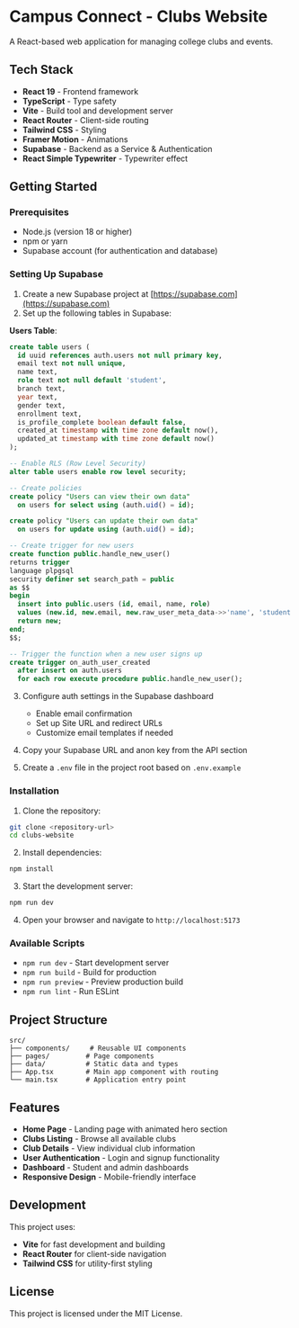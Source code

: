 # Campus Connect - Clubs Website

A React-based web application for managing college clubs and events.

## Tech Stack

- **React 19** - Frontend framework
- **TypeScript** - Type safety
- **Vite** - Build tool and development server
- **React Router** - Client-side routing
- **Tailwind CSS** - Styling
- **Framer Motion** - Animations
- **Supabase** - Backend as a Service & Authentication
- **React Simple Typewriter** - Typewriter effect

## Getting Started

### Prerequisites

- Node.js (version 18 or higher)
- npm or yarn
- Supabase account (for authentication and database)

### Setting Up Supabase

1. Create a new Supabase project at [https://supabase.com](https://supabase.com)
2. Set up the following tables in Supabase:

**Users Table**:
```sql
create table users (
  id uuid references auth.users not null primary key,
  email text not null unique,
  name text,
  role text not null default 'student',
  branch text,
  year text,
  gender text,
  enrollment text,
  is_profile_complete boolean default false,
  created_at timestamp with time zone default now(),
  updated_at timestamp with time zone default now()
);

-- Enable RLS (Row Level Security)
alter table users enable row level security;

-- Create policies
create policy "Users can view their own data" 
  on users for select using (auth.uid() = id);

create policy "Users can update their own data" 
  on users for update using (auth.uid() = id);

-- Create trigger for new users
create function public.handle_new_user() 
returns trigger 
language plpgsql 
security definer set search_path = public
as $$
begin
  insert into public.users (id, email, name, role)
  values (new.id, new.email, new.raw_user_meta_data->>'name', 'student');
  return new;
end;
$$;

-- Trigger the function when a new user signs up
create trigger on_auth_user_created
  after insert on auth.users
  for each row execute procedure public.handle_new_user();
```

3. Configure auth settings in the Supabase dashboard
   - Enable email confirmation
   - Set up Site URL and redirect URLs
   - Customize email templates if needed

4. Copy your Supabase URL and anon key from the API section
5. Create a `.env` file in the project root based on `.env.example`

### Installation

1. Clone the repository:
```bash
git clone <repository-url>
cd clubs-website
```

2. Install dependencies:
```bash
npm install
```

3. Start the development server:
```bash
npm run dev
```

4. Open your browser and navigate to `http://localhost:5173`

### Available Scripts

- `npm run dev` - Start development server
- `npm run build` - Build for production
- `npm run preview` - Preview production build
- `npm run lint` - Run ESLint

## Project Structure

```
src/
├── components/     # Reusable UI components
├── pages/         # Page components
├── data/          # Static data and types
├── App.tsx        # Main app component with routing
└── main.tsx       # Application entry point
```

## Features

- **Home Page** - Landing page with animated hero section
- **Clubs Listing** - Browse all available clubs
- **Club Details** - View individual club information
- **User Authentication** - Login and signup functionality
- **Dashboard** - Student and admin dashboards
- **Responsive Design** - Mobile-friendly interface

## Development

This project uses:
- **Vite** for fast development and building
- **React Router** for client-side navigation
- **Tailwind CSS** for utility-first styling

## License

This project is licensed under the MIT License.
